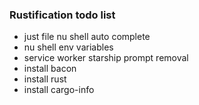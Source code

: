 ### Rustification todo list
- just file nu shell auto complete
- nu shell env variables
- service worker starship prompt removal
- install bacon
- install rust
- install cargo-info

